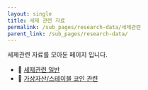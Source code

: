 ```yaml
---
layout: single
title: 세제 관련 자료
permalink: /sub_pages/research-data/세제관련
parent_link: /sub_pages/research-data/
---
```


세제관련 자료를 모아둔 페이지 입니다.

- 📁 [세제관련 일반](/sub_pages/research-data/세제관련_1)
- 📁 [가상자산/스테이블 코인 관련](/sub_pages/research-data/세제관련_2)